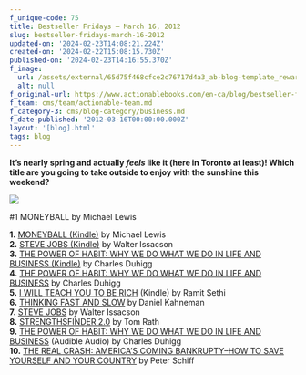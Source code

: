 ```yaml
---
f_unique-code: 75
title: Bestseller Fridays – March 16, 2012
slug: bestseller-fridays-march-16-2012
updated-on: '2024-02-23T14:08:21.224Z'
created-on: '2024-02-22T15:08:15.730Z'
published-on: '2024-02-23T14:16:55.370Z'
f_image:
  url: /assets/external/65d75f468cfce2c76717d4a3_ab-blog-template_reward.jpeg
  alt: null
f_original-url: https://www.actionablebooks.com/en-ca/blog/bestseller-fridays-march-16-2012/
f_team: cms/team/actionable-team.md
f_category-3: cms/blog-category/business.md
f_date-published: '2012-03-16T00:00:00.000Z'
layout: '[blog].html'
tags: blog
---
```


**It’s nearly spring and actually _feels_ like it (here in Toronto at least)! Which title are you going to take outside to enjoy with the sunshine this weekend?**

![](/assets/external/65d35b7cf560a2688f98b243_51wk8wwhvfl._SL160_PIsitb-sticker-arrow-dp%2CTopRight%2C12%2C-18_SH30_OU01_AA160_.jpeg)

#1 MONEYBALL by Michael Lewis

**1.** [MONEYBALL (Kindle)](http://www.amazon.com/gp/product/B005G5PPGS/ref=as_li_qf_sp_asin_il_tl?ie=UTF8&tag=gooseducmedi-20&linkCode=as2&camp=1789&creative=9325&creativeASIN=B005G5PPGS) by Michael Lewis  
**2.** [STEVE JOBS (Kindle)](http://www.amazon.com/gp/product/B004W2UBYW/ref=as_li_qf_sp_asin_il_tl?ie=UTF8&tag=gooseducmedi-20&linkCode=as2&camp=1789&creative=9325&creativeASIN=B004W2UBYW) by Walter Issacson  
**3.** [THE POWER OF HABIT: WHY WE DO WHAT WE DO IN LIFE AND BUSINESS (Kindle)](http://www.amazon.com/gp/product/B0055PGUYU/ref=as_li_qf_sp_asin_il_tl?ie=UTF8&tag=gooseducmedi-20&linkCode=as2&camp=1789&creative=9325&creativeASIN=B0055PGUYU) by Charles Duhigg  
**4.** [THE POWER OF HABIT: WHY WE DO WHAT WE DO IN LIFE AND BUSINESS](http://www.amazon.com/gp/product/1400069289/ref=as_li_qf_sp_asin_il_tl?ie=UTF8&tag=gooseducmedi-20&linkCode=as2&camp=1789&creative=9325&creativeASIN=1400069289) by Charles Duhigg  
**5.** [I WILL TEACH YOU TO BE RICH](http://www.amazon.com/gp/product/B004WL4BW6/ref=as_li_qf_sp_asin_il_tl?ie=UTF8&tag=gooseducmedi-20&linkCode=as2&camp=1789&creative=9325&creativeASIN=B004WL4BW6) (Kindle) by Ramit Sethi  
**6.** [THINKING FAST AND SLOW](http://www.amazon.com/gp/product/0374275637/ref=as_li_qf_sp_asin_il_tl?ie=UTF8&tag=gooseducmedi-20&linkCode=as2&camp=1789&creative=9325&creativeASIN=0374275637) by Daniel Kahneman  
**7.** [STEVE JOBS](http://www.amazon.com/gp/product/1451648537/ref=as_li_qf_sp_asin_il_tl?ie=UTF8&tag=gooseducmedi-20&linkCode=as2&camp=1789&creative=9325&creativeASIN=1451648537) by Walter Issacson  
**8.** [STRENGTHSFINDER 2.0](http://www.amazon.com/gp/product/159562015X/ref=as_li_qf_sp_asin_il_tl?ie=UTF8&tag=gooseducmedi-20&linkCode=as2&camp=1789&creative=9325&creativeASIN=159562015X) by Tom Rath  
**9.** [THE POWER OF HABIT: WHY WE DO WHAT WE DO IN LIFE AND BUSINESS](http://www.amazon.com/gp/product/B007EJSMC8) (Audible Audio) by Charles Duhigg  
**10.** [THE REAL CRASH: AMERICA’S COMING BANKRUPTY–HOW TO SAVE YOURSELF AND YOUR COUNTRY](http://www.amazon.com/gp/product/1250004470/ref=as_li_qf_sp_asin_il_tl?ie=UTF8&tag=gooseducmedi-20&linkCode=as2&camp=1789&creative=9325&creativeASIN=1250004470) by Peter Schiff
